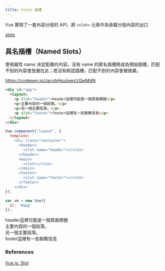 ```yaml
---
title: slots 插槽
---
```


Vue 實現了一套內容分發的 API，將 `<slot>` 元素作為承載分發內容的出口

[slots](https://cn.vuejs.org/v2/guide/components-slots.html)  


## 具名插槽（Named Slots）

使用屬性 name 決定配置的內容。沒有 name 的匿名插槽將成為預設插槽，匹配不到的內容會放置在此；若沒有默認插槽，匹配不到的內容會被捨棄。

https://codepen.io/JacobHsu/pen/zQwMdN

```html
<div id="app">
  <layout>
    <p slot="header">header這裡可能是一個頁面標題</p>
    <p>主要內容的一個段落。</p>
    <p>另一個主要段落。</p>
    <p slot="footer">footer這裡有一些聯繫信息</p>
  </layout>
</div>
```

```js
Vue.component('layout', {
  template: `
    <div class="container">
      <header>
        <slot name="header"></slot>
      </header>
      <main>
        <slot></slot>
      </main>
      <footer>
        <slot name="footer"></slot>
      </footer>
    </div>`
});

var vm = new Vue({
  el: '#app'
});
```

header這裡可能是一個頁面標題  
主要內容的一個段落。  
另一個主要段落。  
footer這裡有一些聯繫信息  

### References

[Vue.js: Slot](https://cythilya.github.io/2017/10/11/vue-component-slot/)  